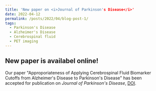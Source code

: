 ```yaml
---
title: 'New paper on <i>Journal of Parkinson's Disease</i>'
date: 2022-04-12
permalink: /posts/2022/04/blog-post-1/
tags:
  - Parkinson's Disease
  - Alzheimer's Disease
  - Cerebrospinal fluid
  - PET imaging
---
```


New paper is availabel online!
------------------------------

Our paper "Approporiateness of Applying Cerebrospinal Fluid Biomarker Cutoffs from Alzheimer's Disease to Parkinson's Disease" has been
accepted for publication on <i>Journal of Parkinson's Disease</i>, [DOI](https://doi.org/10.3233/JPD-212989).

